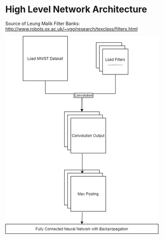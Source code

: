 # High Level Network Architecture
Source of  Leung Malik Filter Banks: http://www.robots.ox.ac.uk/~vgg/research/texclass/filters.html

![alt text](network-diagram.png)

